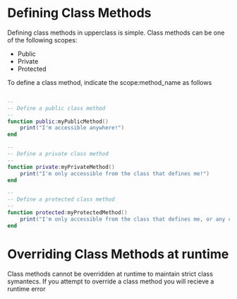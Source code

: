 # Defining Class Methods

Defining class methods in upperclass is simple. Class methods can be one of the following scopes:

* Public
* Private
* Protected

To define a class method, indicate the scope:method_name as follows

```lua

-- 
-- Define a public class method
--
function public:myPublicMethod()
    print("I'm accessible anywhere!")
end

-- 
-- Define a private class method
--
function private:myPrivateMethod()
    print("I'm only accessible from the class that defines me!")
end

--
-- Define a protected class method
--
function protected:myProtectedMethod()
    print("I'm only accessible from the class that defines me, or any class that inherits me!")
end
```

# Overriding Class Methods at runtime

Class methods cannot be overridden at runtime to maintain strict class symantecs. If you attempt to override a class method you will recieve a runtime error